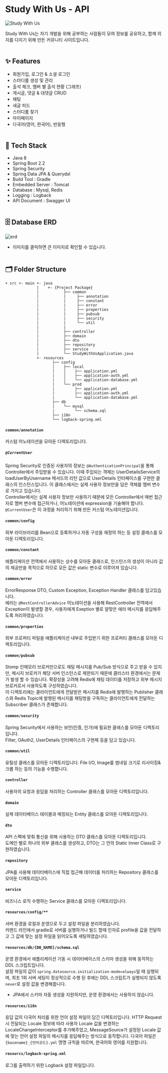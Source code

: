 # Study With Us - API

![Study With Us](https://user-images.githubusercontent.com/41765537/122437155-68035f80-cfd4-11eb-944c-60203c0d90aa.gif)
<br/>

Study With Us는 자기 개발을 위해 공부하는 사람들이 모여 정보를 공유하고, 함께 의지를 다지기 위해 만든 커뮤니티 사이트입니다.<br/><br/>

## ✨ Features

-   회원가입, 로그인 & 소셜 로그인
-   스터디룸 생성 및 관리
-   출석 체크, 멤버 별 출석 현황 (그래프)
-   게시글, 댓글 & 대댓글 CRUD
-   채팅
-   새글 피드
-   스터디룸 찾기
-   마이페이지
-   다국어(영어, 한국어), 반응형
    <br/><br/>

## 🔧 Tech Stack

- Java 8
- Spring Boot 2.2
- Spring Security
- Spring Data JPA & Querydsl
- Build Tool : Gradle
- Embedded Server : Tomcat
- Database : Mysql, Redis
- Logging : Logback
- API Document : Swagger UI
  <br/><br/>

## 🗄️ Database ERD

![erd](https://user-images.githubusercontent.com/41765537/111193812-ed562d00-85fd-11eb-89e3-cefbca409e7c.png)

- 이미지를 클릭하면 큰 이미지로 확인할 수 있습니다.
  <br/><br/>

## 🗂 Folder Structure

```
+ src +- main +- java
              |    +- {Project Package}
              |           ├── common
              |           |     ├── annotation
              |           |     ├── constant
              |           |     ├── error
              |           |     ├── properties
              |           |     ├── pubsub
              |           |     ├── security
              |           |     └── util
              |           |
              |           ├── controller
              |           ├── domain
              |           ├── dto
              |           ├── repository
              |           ├── service
              |           └── StudyWithUsApplication.java
              +- resources
                     ├── config
                     |    ├── local
                     |    │    ├── application.yml
                     |    │    ├── application-auth.yml
                     |    │    └── application-database.yml
                     |    └── prod
                     |         ├── application.yml
                     |         ├── application-auth.yml
                     |         └── application-database.yml
                     ├── db
                     |    └── mysql
                     |         └── schema.sql
                     ├── i18n
                     └── logback-spring.xml

```

#### `common/annotation`

커스텀 어노테이션을 모아둔 디렉토리입니다.

##### `@CurrentUser`

Spring Security로 인증된 사용자의 정보는 `@AuthenticationPrincipal`을 통해 Controller에서 주입받을 수 있습니다. 이때 주입되는 객체는 UserDetailsService의 loadUserByUsername 메서드의 리턴 값으로 UserDetails 인터페이스를 구현한 클래스의 인스턴스입니다. 이 클래스에서는 실제 사용자 정보만을 담은 객체를 멤버 변수로 가지고 있습니다.<br/>
Controller에서는 실제 사용자 정보만 사용하기 때문에 모든 Controller에서 매번 접근자로 멤버 변수에 접근하거나, 어노테이션에 expression을 기술해야 합니다. `@CurrentUser`은 이 과정을 처리하기 위해 만든 커스텀 어노테이션입니다.

#### `common/config`

외부 라이브러리를 Bean으로 등록하거나 자동 구성을 재정의 하는 등 설정 클래스를 모아둔 디렉토리입니다.

#### `common/constant`

애플리케이션 전역에서 사용하는 상수를 모아둔 클래스로, 인스턴스의 생성이 아니라 값의 제공만을 목적으로 하므로 모든 값은 static 변수로 이루어져 있습니다.

#### `common/error`

ErrorResponse DTO, Custom Exception, Exception Handler 클래스를 담고있습니다.<br/>
에러는 `@RestControllerAdvice` 어노테이션을 사용해 RestController 전역에서 Exception이 발생할 경우, 사용자에게 Exeption 별로 알맞은 에러 메시지를 응답해주도록 처리하였습니다.

#### `common/properties`

외부 프로퍼티 파일을 애플리케이션 내부로 주입받기 위한 프로퍼티 클래스를 모아둔 디렉토리입니다.

#### `common/pubsub`

Stomp 인메모리 브로커만으로도 채팅 메시지를 Pub/Sub 방식으로 주고 받을 수 있지만, 메시지 브로커가 해당 서버 인스턴스로 제한되기 때문에 클러스터 환경에서는 문제가 발생 할 수 있습니다. 확장성을 고려해 Redis에 채팅 데이터를 저장하고 외부 메시지 브로커로서 사용하도록 구성하였습니다.<br/>
이 디렉토리에는 클라이언트에게 전달받은 메시지를 Redis에 발행하는 Publisher 클래스와 Redis Topic에 발행된 메시지를 채팅방을 구독하는 클라이언트에게 전달하는 Subscriber 클래스가 존재합니다.

#### `common/security`

Spring Security에서 사용하는 보안(인증, 인가)에 필요한 클래스를 모아둔 디렉토리입니다.<br/>
Filter, OAuth2, UserDetails 인터페이스의 구현체 등을 담고 있습니다.

#### `common/util`

유틸성 클래스를 모아둔 디렉토리입니다. File I/O, Image를 썸네일 크기로 리사이징&크롭 하는 등의 기능을 수행합니다.

#### `controller`

사용자의 요청과 응답을 처리하는 Controller 클래스를 모아둔 디렉토리입니다.

#### `domain`

실제 데이터베이스 테이블과 매칭되는 Entity 클래스를 모아둔 디렉토리입니다.

#### `dto`

API 스펙에 맞춰 통신을 위해 사용하는 DTO 클래스를 모아둔 디렉토리입니다. <br/>
도메인 별로 하나의 외부 클래스를 생성하고, DTO는 그 안의 Static Inner Class로 구현하였습니다.

#### `repository`

JPA를 사용해 데이터베이스에 직접 접근해 데이터를 처리하는 Repository 클래스를 모아둔 디렉토리입니다.

#### `service`

비즈니스 로직 수행하는 Service 클래스를 모아둔 디렉토리입니다.<br/>

#### `resources/config/**`

서버 환경을 로컬과 운영으로 두고 설정 파일을 분리하였습니다.<br/>
커맨드 라인에서 gradle로 서버를 실행하거나 빌드 할때 인자로 profile을 값을 전달하고 그 값에 맞는 설정 파일을 읽어오도록 세팅하였습니다.

#### `resources/db/{DB_NAME}/schema.sql`

운영 환경에서 애플리케이션 기동 시 데이터베이스의 스키마 생성을 위해 동작하는 DDL 스크립트입니다. <br/>
설정 파일의 값이 `spring.datasource.initialization-mode=always`일 때 실행되며, 최초 1회 서버 세팅이 정상적으로 수행 된 후에는 DDL 스크립트가 실행되지 않도록 `never`로 설정 값을 변경해줍니다.

- JPA에서 스키마 자동 생성을 지원하지만, 운영 환경에서는 사용하지 않습니다.

#### `resources/i18n`

응답 값의 다국어 처리를 위한 언어 설정 파일이 담긴 디렉토리입니다. HTTP Request시 전달되는 Locale 정보에 따라 사용자 Locale 값을 변경하는 LocaleChangeInterceptor를 추가해주었고, MessageSource가 설정된 Locale 값에 맞는 언어 설정 파일의 메시지를 응답해주는 방식으로 동작합니다. 다국어 파일은 `{basename}_{언어코드}.yml` 명명 규칙을 따르며, 한국어와 영어를 지원합니다.

#### `resourcs/logback-spring.xml`

로그를 출력하기 위한 Logback 설정 파일입니다.
